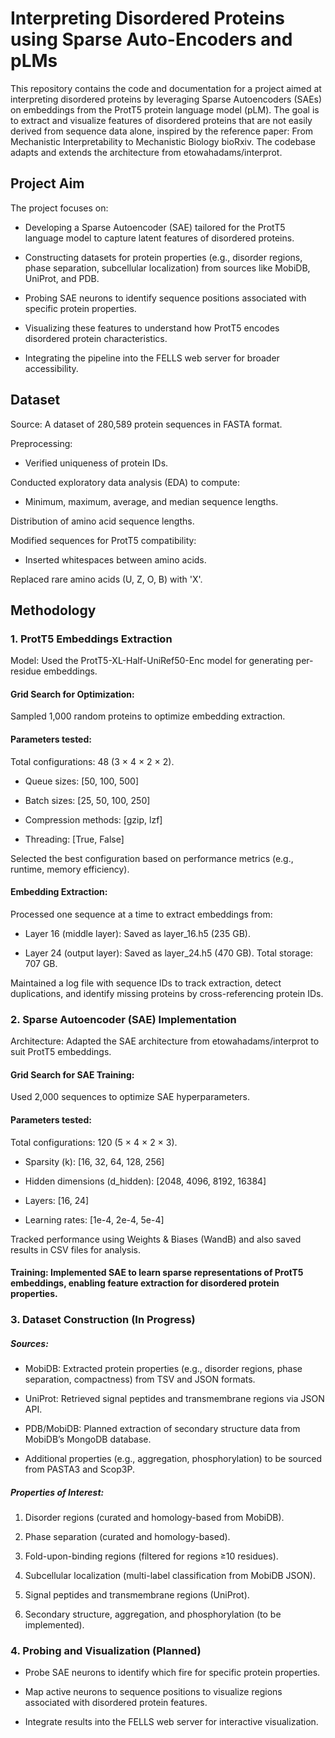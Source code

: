 # Interpreting Disordered Proteins using Sparse Auto-Encoders and pLMs

This repository contains the code and documentation for a project aimed at interpreting disordered proteins by leveraging Sparse Autoencoders (SAEs) on embeddings from the ProtT5 protein language model (pLM). The goal is to extract and visualize features of disordered proteins that are not easily derived from sequence data alone, inspired by the reference paper: From Mechanistic Interpretability to Mechanistic Biology bioRxiv. The codebase adapts and extends the architecture from etowahadams/interprot.

## Project Aim
The project focuses on:
- Developing a Sparse Autoencoder (SAE) tailored for the ProtT5 language model to capture latent features of disordered proteins.

- Constructing datasets for protein properties (e.g., disorder regions, phase separation, subcellular localization) from sources like MobiDB, UniProt, and PDB.

- Probing SAE neurons to identify sequence positions associated with specific protein properties.

- Visualizing these features to understand how ProtT5 encodes disordered protein characteristics.

- Integrating the pipeline into the FELLS web server for broader accessibility.


## Dataset
Source: A dataset of 280,589 protein sequences in FASTA format.

Preprocessing:
- Verified uniqueness of protein IDs.

Conducted exploratory data analysis (EDA) to compute:
- Minimum, maximum, average, and median sequence lengths.

Distribution of amino acid sequence lengths.

Modified sequences for ProtT5 compatibility:
- Inserted whitespaces between amino acids.

Replaced rare amino acids (U, Z, O, B) with 'X'.

## Methodology
### 1. ProtT5 Embeddings Extraction
Model: Used the ProtT5-XL-Half-UniRef50-Enc model for generating per-residue embeddings.

#### Grid Search for Optimization:
Sampled 1,000 random proteins to optimize embedding extraction.

#### Parameters tested: 
Total configurations: 48 (3 × 4 × 2 × 2).
- Queue sizes: [50, 100, 500]

- Batch sizes: [25, 50, 100, 250]

- Compression methods: [gzip, lzf]

- Threading: [True, False]

Selected the best configuration based on performance metrics (e.g., runtime, memory efficiency).

#### Embedding Extraction:
Processed one sequence at a time to extract embeddings from:
- Layer 16 (middle layer): Saved as layer_16.h5 (235 GB).

- Layer 24 (output layer): Saved as layer_24.h5 (470 GB).
Total storage: 707 GB.

Maintained a log file with sequence IDs to track extraction, detect duplications, and identify missing proteins by cross-referencing protein IDs.

### 2. Sparse Autoencoder (SAE) Implementation
Architecture: Adapted the SAE architecture from etowahadams/interprot to suit ProtT5 embeddings.

#### Grid Search for SAE Training:
Used 2,000 sequences to optimize SAE hyperparameters.

#### Parameters tested:
Total configurations: 120 (5 × 4 × 2 × 3).
- Sparsity (k): [16, 32, 64, 128, 256]

- Hidden dimensions (d_hidden): [2048, 4096, 8192, 16384]

- Layers: [16, 24]

- Learning rates: [1e-4, 2e-4, 5e-4]

Tracked performance using Weights & Biases (WandB) and also saved results in CSV files for analysis.

#### Training: Implemented SAE to learn sparse representations of ProtT5 embeddings, enabling feature extraction for disordered protein properties.

### 3. Dataset Construction (In Progress)
##### Sources:
- MobiDB: Extracted protein properties (e.g., disorder regions, phase separation, compactness) from TSV and JSON formats.

- UniProt: Retrieved signal peptides and transmembrane regions via JSON API.

- PDB/MobiDB: Planned extraction of secondary structure data from MobiDB’s MongoDB database.

- Additional properties (e.g., aggregation, phosphorylation) to be sourced from PASTA3 and Scop3P.

##### Properties of Interest:
1. Disorder regions (curated and homology-based from MobiDB).

2. Phase separation (curated and homology-based).

3. Fold-upon-binding regions (filtered for regions ≥10 residues).

4. Subcellular localization (multi-label classification from MobiDB JSON).

5. Signal peptides and transmembrane regions (UniProt).

6. Secondary structure, aggregation, and phosphorylation (to be implemented).



### 4. Probing and Visualization (Planned)
- Probe SAE neurons to identify which fire for specific protein properties.

- Map active neurons to sequence positions to visualize regions associated with disordered protein features.

- Integrate results into the FELLS web server for interactive visualization.
